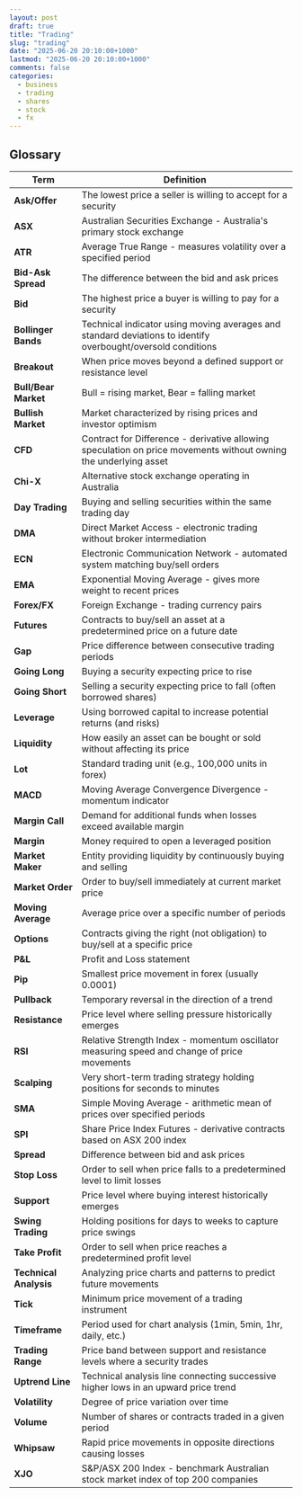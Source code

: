 ```yaml
---
layout: post
draft: true
title: "Trading"
slug: "trading"
date: "2025-06-20 20:10:00+1000"
lastmod: "2025-06-20 20:10:00+1000"
comments: false
categories:
  - business
  - trading
  - shares
  - stock
  - fx
---
```


## Glossary

| Term | Definition |
| --- | --- |
| **Ask/Offer** | The lowest price a seller is willing to accept for a security |
| **ASX** | Australian Securities Exchange - Australia's primary stock exchange |
| **ATR** | Average True Range - measures volatility over a specified period |
| **Bid-Ask Spread** | The difference between the bid and ask prices |
| **Bid** | The highest price a buyer is willing to pay for a security |
| **Bollinger Bands** | Technical indicator using moving averages and standard deviations to identify overbought/oversold conditions |
| **Breakout** | When price moves beyond a defined support or resistance level |
| **Bull/Bear Market** | Bull = rising market, Bear = falling market |
| **Bullish Market** | Market characterized by rising prices and investor optimism |
| **CFD** | Contract for Difference - derivative allowing speculation on price movements without owning the underlying asset |
| **Chi-X** | Alternative stock exchange operating in Australia |
| **Day Trading** | Buying and selling securities within the same trading day |
| **DMA** | Direct Market Access - electronic trading without broker intermediation |
| **ECN** | Electronic Communication Network - automated system matching buy/sell orders |
| **EMA** | Exponential Moving Average - gives more weight to recent prices |
| **Forex/FX** | Foreign Exchange - trading currency pairs |
| **Futures** | Contracts to buy/sell an asset at a predetermined price on a future date |
| **Gap** | Price difference between consecutive trading periods |
| **Going Long** | Buying a security expecting price to rise |
| **Going Short** | Selling a security expecting price to fall (often borrowed shares) |
| **Leverage** | Using borrowed capital to increase potential returns (and risks) |
| **Liquidity** | How easily an asset can be bought or sold without affecting its price |
| **Lot** | Standard trading unit (e.g., 100,000 units in forex) |
| **MACD** | Moving Average Convergence Divergence - momentum indicator |
| **Margin Call** | Demand for additional funds when losses exceed available margin |
| **Margin** | Money required to open a leveraged position |
| **Market Maker** | Entity providing liquidity by continuously buying and selling |
| **Market Order** | Order to buy/sell immediately at current market price |
| **Moving Average** | Average price over a specific number of periods |
| **Options** | Contracts giving the right (not obligation) to buy/sell at a specific price |
| **P&L** | Profit and Loss statement |
| **Pip** | Smallest price movement in forex (usually 0.0001) |
| **Pullback** | Temporary reversal in the direction of a trend |
| **Resistance** | Price level where selling pressure historically emerges |
| **RSI** | Relative Strength Index - momentum oscillator measuring speed and change of price movements |
| **Scalping** | Very short-term trading strategy holding positions for seconds to minutes |
| **SMA** | Simple Moving Average - arithmetic mean of prices over specified periods |
| **SPI** | Share Price Index Futures - derivative contracts based on ASX 200 index |
| **Spread** | Difference between bid and ask prices |
| **Stop Loss** | Order to sell when price falls to a predetermined level to limit losses |
| **Support** | Price level where buying interest historically emerges |
| **Swing Trading** | Holding positions for days to weeks to capture price swings |
| **Take Profit** | Order to sell when price reaches a predetermined profit level |
| **Technical Analysis** | Analyzing price charts and patterns to predict future movements |
| **Tick** | Minimum price movement of a trading instrument |
| **Timeframe** | Period used for chart analysis (1min, 5min, 1hr, daily, etc.) |
| **Trading Range** | Price band between support and resistance levels where a security trades |
| **Uptrend Line** | Technical analysis line connecting successive higher lows in an upward price trend |
| **Volatility** | Degree of price variation over time |
| **Volume** | Number of shares or contracts traded in a given period |
| **Whipsaw** | Rapid price movements in opposite directions causing losses |
| **XJO** | S&P/ASX 200 Index - benchmark Australian stock market index of top 200 companies |
